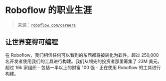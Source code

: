 <!--yml

category: 未分类

date: 2024-05-27 14:37:52

-->

# Roboflow 的职业生涯

> 来源：[`roboflow.com/careers`](https://roboflow.com/careers)

## 让世界变得可编程

在 Roboflow，我们相信任何可以看到的东西都将被转化为软件。超过 250,000 名开发者使用我们的工具进行构建。我们从领先的投资者那里筹集了 23M 美元，超过 16k 家组织 - 包括一半以上的财富 100 强 - 正在使用 Roboflow 的工具进行构建。
